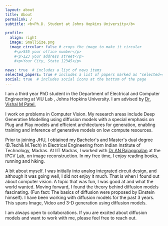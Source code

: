 ```yaml
---
layout: about
title: About
permalink: /
subtitle: <b>Ph.D. Student at Johns Hopkins University</b>

profile:
  align: right
  image: SmallSize.png
  image_circular: false # crops the image to make it circular
    #<p>555 your office number</p>
    #<p>123 your address street</p>
    #<p>Your City, State 12345</p>

news: true  # includes a list of news items
selected_papers: true # includes a list of papers marked as "selected={true}"
social: true  # includes social icons at the bottom of the page
---
```

I am a third year PhD student in the Department of Electrical and Computer Engineering at VIU Lab , Johns Hopkins University. I am advised by <a href='https://scholar.google.com/citations?user=AkEXTbIAAAAJ&hl=en'>Dr. Vishal M Patel.</a>


I work on problems in Computer Vision. My research areas include Deep Generative Modelling using diffusion models with a special emphasis on Plug and Play models and efficient architectures for generation, enabling training and inference of generative models on low compute resources.



Prior to joining JHU, I obtained my Bachelor's and Master's dual degree (B.Tech& M.Tech)  in Electrical Engineering from Indian Institute of Technology, Madras. At IIT Madras, I worked with  <a href='https://scholar.google.co.in/citations?user=jXTZEw4AAAAJ&hl=en'>Dr AN Rajagopalan</a> at the IPCV Lab, on image reconstruction. In my free time, I enjoy reading books, running and hiking.

A bit about myself. I was initially into analog integrated circuit design, and although it was going well, I did not enjoy it much. That is when I found out about computer vision. A topic that was fun, I was good at and what the world wanted. Moving forward, I found the theory behind diffusion models fascinating. (Fun fact: The basics of diffusion were proposed by Einstein himself). I have been working with diffusion models for the past 3 years. This spans Image, Video and 3-D generation using diffusion models.

<!-- Coming from a rural village in Kerala, I am extremely grateful to be where I am now. This has been possible because of the guidance of multiple mentors at different phases of my journey, and I want to keep this cycle going. -->

I am always open to collaborations. If you are excited about diffusion models and want to work with me, please feel free to reach out.

<!-- <span style="color: green;">I am looking for a research scientist position in industry. Please reach out if you think I could be a good fit!</span> -->


<!-- Write your biography here. Tell the world about yourself. Link to your favorite [subreddit](http://reddit.com). You can put a picture in, too. The code is already in, just name your picture `prof_pic.jpg` and put it in the `img/` folder.

Put your address / P.O. box / other info right below your picture. You can also disable any these elements by editing `profile` property of the YAML header of your `_pages/about.md`. Edit `_bibliography/papers.bib` and Jekyll will render your [publications page](/al-folio/publications/) automatically.

Link to your social media connections, too. This theme is set up to use [Font Awesome icons](http://fortawesome.github.io/Font-Awesome/) and [Academicons](https://jpswalsh.github.io/academicons/), like the ones below. Add your Facebook, Twitter, LinkedIn, Google Scholar, or just disable all of them. -->
